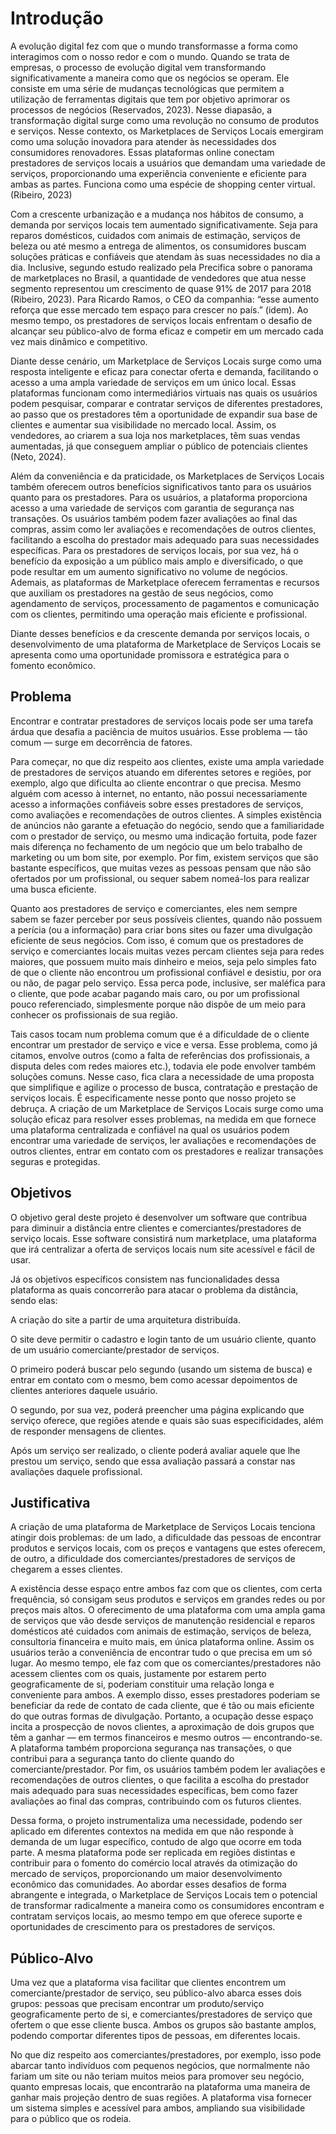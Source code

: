 # Introdução

A evolução digital fez com que o mundo transformasse a forma como interagimos com o nosso redor e com o mundo. Quando se trata de empresas, o processo de evolução digital vem transformando significativamente a maneira como que os negócios se operam. Ele consiste em uma série de mudanças tecnológicas que permitem a utilização de ferramentas digitais que tem por objetivo aprimorar os processos de negócios (Reservados, 2023). Nesse diapasão, a transformação digital surge como uma revolução no consumo de produtos e serviços. Nesse contexto, os Marketplaces de Serviços Locais emergiram como uma solução inovadora para atender às necessidades dos consumidores renovadores. Essas plataformas online conectam prestadores de serviços locais a usuários que demandam uma variedade de serviços, proporcionando uma experiência conveniente e eficiente para ambas as partes. Funciona como uma espécie de shopping center virtual. (Ribeiro, 2023)  

Com a crescente urbanização e a mudança nos hábitos de consumo, a demanda por serviços locais tem aumentado significativamente. Seja para reparos domésticos, cuidados com animais de estimação, serviços de beleza ou até mesmo a entrega de alimentos, os consumidores buscam soluções práticas e confiáveis que atendam às suas necessidades no dia a dia. Inclusive, segundo estudo realizado pela Precifica sobre o panorama de marketplaces no Brasil, a quantidade de vendedores que atua nesse segmento representou um crescimento de quase 91% de 2017 para 2018 (Ribeiro, 2023). Para Ricardo Ramos, o CEO da companhia: “esse aumento reforça que esse mercado tem espaço para crescer no país.” (idem). Ao mesmo tempo, os prestadores de serviços locais enfrentam o desafio de alcançar seu público-alvo de forma eficaz e competir em um mercado cada vez mais dinâmico e competitivo. 

Diante desse cenário, um Marketplace de Serviços Locais surge como uma resposta inteligente e eficaz para conectar oferta e demanda, facilitando o acesso a uma ampla variedade de serviços em um único local. Essas plataformas funcionam como intermediários virtuais nas quais os usuários podem pesquisar, comparar e contratar serviços de diferentes prestadores, ao passo que os prestadores têm a oportunidade de expandir sua base de clientes e aumentar sua visibilidade no mercado local. Assim, os vendedores, ao criarem a sua loja nos marketplaces, têm suas vendas aumentadas, já que conseguem ampliar o público de potenciais clientes (Neto, 2024).  

Além da conveniência e da praticidade, os Marketplaces de Serviços Locais também oferecem outros benefícios significativos tanto para os usuários quanto para os prestadores. Para os usuários, a plataforma proporciona acesso a uma variedade de serviços com garantia de segurança nas transações. Os usuários também podem fazer avaliações ao final das compras, assim como ler avaliações e recomendações de outros clientes, facilitando a escolha do prestador mais adequado para suas necessidades específicas. Para os prestadores de serviços locais, por sua vez, há o benefício da exposição a um público mais amplo e diversificado, o que pode resultar em um aumento significativo no volume de negócios. Ademais, as plataformas de Marketplace oferecem ferramentas e recursos que auxiliam os prestadores na gestão de seus negócios, como agendamento de serviços, processamento de pagamentos e comunicação com os clientes, permitindo uma operação mais eficiente e profissional. 

Diante desses benefícios e da crescente demanda por serviços locais, o desenvolvimento de uma plataforma de Marketplace de Serviços Locais se apresenta como uma oportunidade promissora e estratégica para o fomento econômico. 

## Problema

Encontrar e contratar prestadores de serviços locais pode ser uma tarefa árdua que desafia a paciência de muitos usuários. Esse problema — tão comum — surge em decorrência de fatores. 

Para começar, no que diz respeito aos clientes, existe uma ampla variedade de prestadores de serviços atuando em diferentes setores e regiões, por exemplo, algo que dificulta ao cliente encontrar o que precisa. Mesmo alguém com acesso à internet, no entanto, não possui necessariamente acesso a informações confiáveis sobre esses prestadores de serviços, como avaliações e recomendações de outros clientes. A simples existência de anúncios não garante a efetuação do negócio, sendo que a familiaridade com o prestador de serviço, ou mesmo uma indicação fortuita, pode fazer mais diferença no fechamento de um negócio que um belo trabalho de marketing ou um bom site, por exemplo. Por fim, existem serviços que são bastante específicos, que muitas vezes as pessoas pensam que não são ofertados por um profissional, ou sequer sabem nomeá-los para realizar uma busca eficiente. 

Quanto aos prestadores de serviço e comerciantes, eles nem sempre sabem se fazer perceber por seus possíveis clientes, quando não possuem a perícia (ou a informação) para criar bons sites ou fazer uma divulgação eficiente de seus negócios. Com isso, é comum que os prestadores de serviço e comerciantes locais muitas vezes percam clientes seja para redes maiores, que possuem muito mais dinheiro e meios, seja pelo simples fato de que o cliente não encontrou um profissional confiável e desistiu, por ora ou não, de pagar pelo serviço. Essa perca pode, inclusive, ser maléfica para o cliente, que pode acabar pagando mais caro, ou por um profissional pouco referenciado, simplesmente porque não dispõe de um meio para conhecer os profissionais de sua região. 

Tais casos tocam num problema comum que é a dificuldade de o cliente encontrar um prestador de serviço e vice e versa. Esse problema, como já citamos, envolve outros (como a falta de referências dos profissionais, a disputa deles com redes maiores etc.), todavia ele pode envolver também soluções comuns. Nesse caso, fica clara a necessidade de uma proposta que simplifique e agilize o processo de busca, contratação e prestação de serviços locais. É especificamente nesse ponto que nosso projeto se debruça. A criação de um Marketplace de Serviços Locais surge como uma solução eficaz para resolver esses problemas, na medida em que fornece uma plataforma centralizada e confiável na qual os usuários podem encontrar uma variedade de serviços, ler avaliações e recomendações de outros clientes, entrar em contato com os prestadores e realizar transações seguras e protegidas.

## Objetivos

O objetivo geral deste projeto é desenvolver um software que contribua para diminuir a distância entre clientes e comerciantes/prestadores de serviço locais. Esse software consistirá num marketplace, uma plataforma que irá centralizar a oferta de serviços locais num site acessível e fácil de usar. 

Já os objetivos específicos consistem nas funcionalidades dessa plataforma as quais concorrerão para atacar o problema da distância, sendo elas:  

A criação do site a partir de uma arquitetura distribuída. 

O site deve permitir o cadastro e login tanto de um usuário cliente, quanto de um usuário comerciante/prestador de serviços. 

O primeiro poderá buscar pelo segundo (usando um sistema de busca) e entrar em contato com o mesmo, bem como acessar depoimentos de clientes anteriores daquele usuário. 

O segundo, por sua vez, poderá preencher uma página explicando que serviço oferece, que regiões atende e quais são suas especificidades, além de responder mensagens de clientes.  

Após um serviço ser realizado, o cliente poderá avaliar aquele que lhe prestou um serviço, sendo que essa avaliação passará a constar nas avaliações daquele profissional. 

## Justificativa

A criação de uma plataforma de Marketplace de Serviços Locais tenciona atingir dois problemas: de um lado, a dificuldade das pessoas de encontrar produtos e serviços locais, com os preços e vantagens que estes oferecem, de outro, a dificuldade dos comerciantes/prestadores de serviços de chegarem a esses clientes.  

A existência desse espaço entre ambos faz com que os clientes, com certa frequência, só consigam seus produtos e serviços em grandes redes ou por preços mais altos. O oferecimento de uma plataforma com uma ampla gama de serviços que vão desde serviços de manutenção residencial e reparos domésticos até cuidados com animais de estimação, serviços de beleza, consultoria financeira e muito mais, em única plataforma online. Assim os usuários terão a conveniência de encontrar tudo o que precisa em um só lugar. Ao mesmo tempo, ele faz com que os comerciantes/prestadores não acessem clientes com os quais, justamente por estarem perto geograficamente de si, poderiam constituir uma relação longa e conveniente para ambos. A exemplo disso, esses prestadores poderiam se beneficiar da rede de contato de cada cliente, que é tão ou mais eficiente do que outras formas de divulgação. Portanto, a ocupação desse espaço incita a prospecção de novos clientes, a aproximação de dois grupos que têm a ganhar — em termos financeiros e mesmo outros — encontrando-se. A plataforma também proporciona segurança nas transações, o que contribui para a segurança tanto do cliente quando do comerciante/prestador. Por fim, os usuários também podem ler avaliações e recomendações de outros clientes, o que facilita a escolha do prestador mais adequado para suas necessidades específicas, bem como fazer avaliações ao final das compras, contribuindo com os futuros clientes. 

Dessa forma, o projeto instrumentaliza uma necessidade, podendo ser aplicado em diferentes contextos na medida em que não responde à demanda de um lugar específico, contudo de algo que ocorre em toda parte. A mesma plataforma pode ser replicada em regiões distintas e contribuir para o fomento do comércio local através da otimização do mercado de serviços, proporcionando um maior desenvolvimento econômico das comunidades. Ao abordar esses desafios de forma abrangente e integrada, o Marketplace de Serviços Locais tem o potencial de transformar radicalmente a maneira como os consumidores encontram e contratam serviços locais, ao mesmo tempo em que oferece suporte e oportunidades de crescimento para os prestadores de serviços. 

## Público-Alvo

Uma vez que a plataforma visa facilitar que clientes encontrem um comerciante/prestador de serviço, seu público-alvo abarca esses dois grupos: pessoas que precisam encontrar um produto/serviço geograficamente perto de si, e comerciantes/prestadores de serviço que ofertem o que esse cliente busca. Ambos os grupos são bastante amplos, podendo comportar diferentes tipos de pessoas, em diferentes locais. 

No que diz respeito aos comerciantes/prestadores, por exemplo, isso pode abarcar tanto indivíduos com pequenos negócios, que normalmente não fariam um site ou não teriam muitos meios para promover seu negócio, quanto empresas locais, que encontrarão na plataforma uma maneira de ganhar mais projeção dentro de suas regiões. A plataforma visa fornecer um sistema simples e acessível para ambos, ampliando sua visibilidade para o público que os rodeia. 

